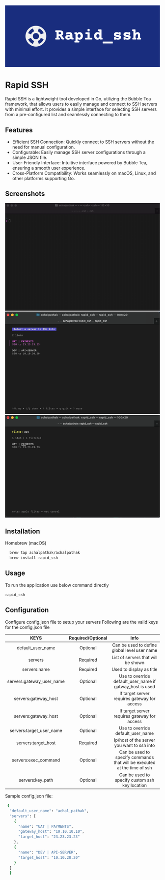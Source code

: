 
![Logo](images/logo.png)


# Rapid SSH
Rapid SSH is a lightweight tool developed in Go, utilizing the Bubble Tea framework, that allows users to easily manage and connect to SSH servers with minimal effort. It provides a simple interface for selecting SSH servers from a pre-configured list and seamlessly connecting to them.

## Features

- Efficient SSH Connection: Quickly connect to SSH servers without the need for manual configuration.
- Configurable: Easily manage SSH server configurations through a simple JSON file.
- User-Friendly Interface: Intuitive interface powered by Bubble Tea, ensuring a smooth user experience.
- Cross-Platform Compatibility: Works seamlessly on macOS, Linux, and other platforms supporting Go.

## Screenshots
![App Screenshot](images/sc3.gif)
![App Screenshot](images/sc1.png)
![App Screenshot](images/sc2.png)


## Installation

Homebrew (macOS)


```bash
  brew tap achalpathak/achalpathak
  brew install rapid_ssh
```
    

## Usage
To run the application use below command directly

```bash
rapid_ssh

```


## Configuration

Configure config.json file to setup your servers
Following are the valid keys for the config.json file


| KEYS | Required/Optional    | Info    |
| :---:   | :---: | :---: |
| default_user_name | Optional   | Can be used to define global level user name   |
| servers | Required   | List of servers that will be shown|
| servers:name | Required   | Used to display as title   |
| servers:gateway_user_name | Optional   | Use to override default_user_name if gatway_host is used   |
| servers:gateway_host | Optional   | If target server requires gateway for access   |
| servers:gateway_host | Optional   | If target server requires gateway for access   |
| servers:target_user_name | Optional   | Use to override default_user_name  |
| servers:target_host | Required   | Ip/host of the server you want to ssh into   |
| servers:exec_command | Optional   | Can be used to specify commands that will be executed at the time of ssh  |
| servers:key_path | Optional   | Can be used to specify custom ssh key location |

Sample config.json file:
```bash
 {
  "default_user_name": "achal_pathak",
  "servers": [
    {
      "name": "UAT | PAYMENTS",
      "gateway_host": "10.10.10.10",
      "target_host": "23.23.23.23"
    },
    {
      "name": "DEV | API-SERVER",
      "target_host": "10.10.20.20"
    }
  ]
  }
```